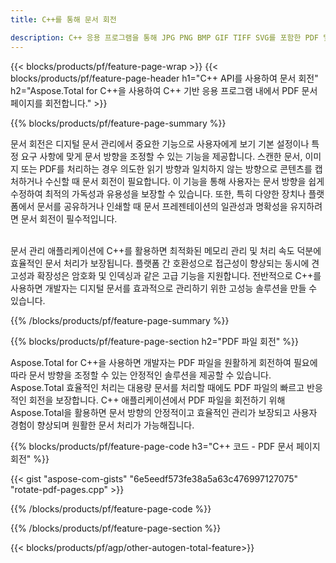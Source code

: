 ```yaml
---
title: C++를 통해 문서 회전 

description: C++ 응용 프로그램을 통해 JPG PNG BMP GIF TIFF SVG를 포함한 PDF 및 이미지 파일을 회전합니다.
---
```


{{< blocks/products/pf/feature-page-wrap >}}
{{< blocks/products/pf/feature-page-header h1="C++ API를 사용하여 문서 회전" h2="Aspose.Total for C++을 사용하여 C++ 기반 응용 프로그램 내에서 PDF 문서 페이지를 회전합니다." >}}

{{% blocks/products/pf/feature-page-summary %}}

문서 회전은 디지털 문서 관리에서 중요한 기능으로 사용자에게 보기 기본 설정이나 특정 요구 사항에 맞게 문서 방향을 조정할 수 있는 기능을 제공합니다. 스캔한 문서, 이미지 또는 PDF를 처리하는 경우 의도한 읽기 방향과 일치하지 않는 방향으로 콘텐츠를 캡처하거나 수신할 때 문서 회전이 필요합니다. 이 기능을 통해 사용자는 문서 방향을 쉽게 수정하여 최적의 가독성과 유용성을 보장할 수 있습니다. 또한, 특히 다양한 장치나 플랫폼에서 문서를 공유하거나 인쇄할 때 문서 프레젠테이션의 일관성과 명확성을 유지하려면 문서 회전이 필수적입니다. <br /><br />

문서 관리 애플리케이션에 C++를 활용하면 최적화된 메모리 관리 및 처리 속도 덕분에 효율적인 문서 처리가 보장됩니다. 플랫폼 간 호환성으로 접근성이 향상되는 동시에 견고성과 확장성은 암호화 및 인덱싱과 같은 고급 기능을 지원합니다. 전반적으로 C++를 사용하면 개발자는 디지털 문서를 효과적으로 관리하기 위한 고성능 솔루션을 만들 수 있습니다.

{{% /blocks/products/pf/feature-page-summary  %}}


{{% blocks/products/pf/feature-page-section  h2="PDF 파일 회전" %}}

Aspose.Total for C++을 사용하면 개발자는 PDF 파일을 원활하게 회전하여 필요에 따라 문서 방향을 조정할 수 있는 안정적인 솔루션을 제공할 수 있습니다. Aspose.Total 효율적인 처리는 대용량 문서를 처리할 때에도 PDF 파일의 빠르고 반응적인 회전을 보장합니다. C++ 애플리케이션에서 PDF 파일을 회전하기 위해 Aspose.Total을 활용하면 문서 방향의 안정적이고 효율적인 관리가 보장되고 사용자 경험이 향상되며 원활한 문서 처리가 가능해집니다.

{{% blocks/products/pf/feature-page-code h3="C++ 코드 - PDF 문서 페이지 회전" %}}

{{< gist "aspose-com-gists" "6e5eedf573fe38a5a63c476997127075" "rotate-pdf-pages.cpp" >}}

{{% /blocks/products/pf/feature-page-code  %}}

{{% /blocks/products/pf/feature-page-section %}}

{{< blocks/products/pf/agp/other-autogen-total-feature>}}